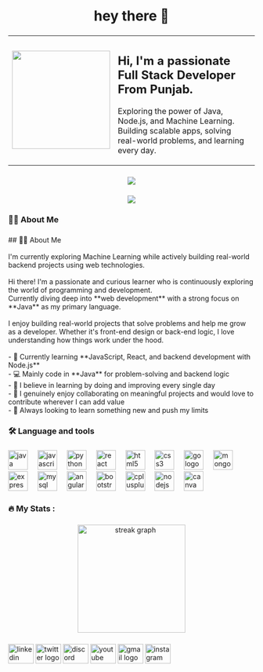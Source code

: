 <h1 align="center">hey there 👋</h1>

###

<div align="center">
  <table>
    <tr>
      <td>
        <img height="200" src="https://github.com/user-attachments/assets/12a85a22-f620-449c-a7e5-e522879b8f41" />
      </td>
      <td>
        <h2>Hi, I'm a passionate Full Stack Developer From Punjab.</h2>
        <p>
          Exploring the power of Java, Node.js, and Machine Learning.<br>
          Building scalable apps, solving real-world problems, and learning every day.
        </p>
      </td>
    </tr>
  </table>
</div>

###

<div align="center">
  <img src="https://profile-counter.glitch.me/wadaliSaab/count.svg?" />
</div>

###

<div align="center">
  <img src="https://visitor-badge.laobi.icu/badge?page_id=wadaliSaab.wadaliSaab&" />
</div>

###

<h3 align="left">👩‍💻  About Me</h3>

###

<p align="left">## 👨‍💻 About Me<br><br> I'm currently exploring Machine Learning while actively building real-world backend projects using web technologies.<br><br>Hi there! I'm a passionate and curious learner who is continuously exploring the world of programming and development.  <br>Currently diving deep into **web development** with a strong focus on **Java** as my primary language.<br><br>I enjoy building real-world projects that solve problems and help me grow as a developer. Whether it's front-end design or back-end logic, I love understanding how things work under the hood.<br><br>- 🚀 Currently learning **JavaScript, React, and backend development with Node.js**<br>- 💻 Mainly code in **Java** for problem-solving and backend logic<br>- 🧠 I believe in learning by doing and improving every single day<br>- 🤝 I genuinely enjoy collaborating on meaningful projects and would love to contribute wherever I can add value<br>- 🌱 Always looking to learn something new and push my limits</p>

###

<h3 align="left">🛠 Language and tools</h3>

###

<div align="left">
  <img src="https://cdn.jsdelivr.net/gh/devicons/devicon/icons/java/java-original.svg" height="40" alt="java logo"  />
  <img width="12" />
  <img src="https://cdn.jsdelivr.net/gh/devicons/devicon/icons/javascript/javascript-original.svg" height="40" alt="javascript logo"  />
  <img width="12" />
  <img src="https://cdn.jsdelivr.net/gh/devicons/devicon/icons/python/python-original.svg" height="40" alt="python logo"  />
  <img width="12" />
  <img src="https://cdn.jsdelivr.net/gh/devicons/devicon/icons/react/react-original.svg" height="40" alt="react logo"  />
  <img width="12" />
  <img src="https://cdn.jsdelivr.net/gh/devicons/devicon/icons/html5/html5-original.svg" height="40" alt="html5 logo"  />
  <img width="12" />
  <img src="https://cdn.jsdelivr.net/gh/devicons/devicon/icons/css3/css3-original.svg" height="40" alt="css3 logo"  />
  <img width="12" />
  <img src="https://cdn.jsdelivr.net/gh/devicons/devicon/icons/go/go-original.svg" height="40" alt="go logo"  />
  <img width="12" />
  <img src="https://cdn.jsdelivr.net/gh/devicons/devicon/icons/mongodb/mongodb-original.svg" height="40" alt="mongodb logo"  />
  <img width="12" />
  <img src="https://cdn.jsdelivr.net/gh/devicons/devicon/icons/express/express-original.svg" height="40" alt="express logo"  />
  <img width="12" />
  <img src="https://cdn.jsdelivr.net/gh/devicons/devicon/icons/mysql/mysql-original.svg" height="40" alt="mysql logo"  />
  <img width="12" />
  <img src="https://cdn.jsdelivr.net/gh/devicons/devicon/icons/angularjs/angularjs-original.svg" height="40" alt="angularjs logo"  />
  <img width="12" />
  <img src="https://cdn.jsdelivr.net/gh/devicons/devicon/icons/bootstrap/bootstrap-original.svg" height="40" alt="bootstrap logo"  />
  <img width="12" />
  <img src="https://cdn.jsdelivr.net/gh/devicons/devicon/icons/cplusplus/cplusplus-original.svg" height="40" alt="cplusplus logo"  />
  <img width="12" />
  <img src="https://cdn.jsdelivr.net/gh/devicons/devicon/icons/nodejs/nodejs-original.svg" height="40" alt="nodejs logo"  />
  <img width="12" />
  <img src="https://cdn.jsdelivr.net/gh/devicons/devicon/icons/canva/canva-original.svg" height="40" alt="canva logo"  />
</div>

###

<h3 align="left">🔥   My Stats :</h3>

###

<div align="center">
  <img src="https://streak-stats.demolab.com?user=wadaliSaab&locale=en&mode=daily&theme=dark&hide_border=false&border_radius=5&order=3" height="220" alt="streak graph"  />
</div>

###

<!-- Snake animation removed -->

<div align="left">
  <img src="https://raw.githubusercontent.com/maurodesouza/profile-readme-generator/master/src/assets/icons/social/linkedin/default.svg" width="52" height="40" alt="linkedin logo"  />
  <img src="https://raw.githubusercontent.com/maurodesouza/profile-readme-generator/master/src/assets/icons/social/twitter/default.svg" width="52" height="40" alt="twitter logo"  />
  <img src="https://raw.githubusercontent.com/maurodesouza/profile-readme-generator/master/src/assets/icons/social/discord/default.svg" width="52" height="40" alt="discord logo"  />
  <img src="https://raw.githubusercontent.com/maurodesouza/profile-readme-generator/master/src/assets/icons/social/youtube/default.svg" width="52" height="40" alt="youtube logo"  />
  <img src="https://raw.githubusercontent.com/maurodesouza/profile-readme-generator/master/src/assets/icons/social/gmail/default.svg" width="52" height="40" alt="gmail logo"  />
  <img src="https://raw.githubusercontent.com/maurodesouza/profile-readme-generator/master/src/assets/icons/social/instagram/default.svg" width="52" height="40" alt="instagram logo"  />
</div>

###
